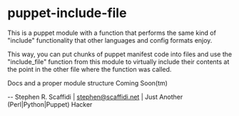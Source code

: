 puppet-include-file
===================

This is a puppet module with a function that performs the same kind of
"include" functionality that other languages and config formats enjoy.

This way, you can put chunks of puppet manifest code into files and use
the "include\_file" function from this module to virtually include their
contents at the point in the other file where the function was called.

Docs and a proper module structure Coming Soon(tm)

--
Stephen R. Scaffidi | stephen@scaffidi.net | Just Another (Perl|Python|Puppet) Hacker
